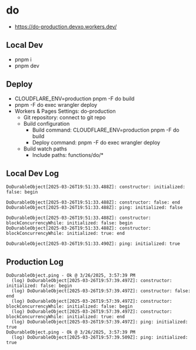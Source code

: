 # do

- https://do-production.devxo.workers.dev/

## Local Dev

- pnpm i
- pnpm dev

## Deploy

- CLOUDFLARE_ENV=production pnpm -F do build
- pnpm -F do exec wrangler deploy
- Workers & Pages Settings: do-production
  - Git repository: connect to git repo
  - Build configuration
    - Build command: CLOUDFLARE_ENV=production pnpm -F do build
    - Deploy command: pnpm -F do exec wrangler deploy
  - Build watch paths
    - Include paths: functions/do/\*

## Local Dev Log

```
DoDurableObject[2025-03-26T19:51:33.488Z]: constructor: initialized: false: begin

DoDurableObject[2025-03-26T19:51:33.488Z]: constructor: false: end
DoDurableObject[2025-03-26T19:51:33.488Z]: ping: initialized: false

DoDurableObject[2025-03-26T19:51:33.488Z]: constructor: blockConcurrencyWhile: initialized: false: begin
DoDurableObject[2025-03-26T19:51:33.488Z]: constructor: blockConcurrencyWhile: initialized: true: end

DoDurableObject[2025-03-26T19:51:33.490Z]: ping: initialized: true
```

## Production Log

```
DoDurableObject.ping - Ok @ 3/26/2025, 3:57:39 PM
  (log) DoDurableObject[2025-03-26T19:57:39.497Z]: constructor: initialized: false: begin
  (log) DoDurableObject[2025-03-26T19:57:39.497Z]: constructor: false: end
  (log) DoDurableObject[2025-03-26T19:57:39.497Z]: constructor: blockConcurrencyWhile: initialized: false: begin
  (log) DoDurableObject[2025-03-26T19:57:39.497Z]: constructor: blockConcurrencyWhile: initialized: true: end
  (log) DoDurableObject[2025-03-26T19:57:39.497Z]: ping: initialized: true
DoDurableObject.ping - Ok @ 3/26/2025, 3:57:39 PM
  (log) DoDurableObject[2025-03-26T19:57:39.509Z]: ping: initialized: true
```
